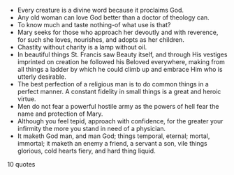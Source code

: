  - Every creature is a divine word because it proclaims God.
 - Any old woman can love God better than a doctor of theology can.
 - To know much and taste nothing-of what use is that?
 - Mary seeks for those who approach her devoutly and with reverence, for such she loves, nourishes, and adopts as her children.
 - Chastity without charity is a lamp without oil.
 - In beautiful things St. Francis saw Beauty itself, and through His vestiges imprinted on creation he followed his Beloved everywhere, making from all things a ladder by which he could climb up and embrace Him who is utterly desirable.
 - The best perfection of a religious man is to do common things in a perfect manner. A constant fidelity in small things is a great and heroic virtue.
 - Men do not fear a powerful hostile army as the powers of hell fear the name and protection of Mary.
 - Although you feel tepid, approach with confidence, for the greater your infirmity the more you stand in need of a physician.
 - It maketh God man, and man God; things temporal, eternal; mortal, immortal; it maketh an enemy a friend, a servant a son, vile things glorious, cold hearts fiery, and hard thing liquid.

10 quotes
